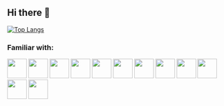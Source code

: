 ## Hi there 👋
[![Top Langs](https://github-readme-stats.vercel.app/api/top-langs/?username=forsaker686)](https://github.com/anuraghazra/github-readme-stats)
<h3>Familiar with:</h3>
<p align="left">
  <img src="https://cdn.jsdelivr.net/gh/devicons/devicon@latest/icons/php/php-original.svg" width="45" height="45"/>
  <img src="https://cdn.jsdelivr.net/gh/devicons/devicon@latest/icons/html5/html5-original.svg" width="45" height="45"/>
  <img src="https://cdn.jsdelivr.net/gh/devicons/devicon@latest/icons/css3/css3-original.svg" width="45" height="45"/>
  <img src="https://cdn.jsdelivr.net/gh/devicons/devicon@latest/icons/jquery/jquery-original-wordmark.svg" width="45" height="45"/>
  <img src="https://cdn.jsdelivr.net/gh/devicons/devicon@latest/icons/vuejs/vuejs-original.svg" width="45" height="45"/>
  <img src="https://cdn.jsdelivr.net/gh/devicons/devicon@latest/icons/javascript/javascript-original.svg" width="45" height="45"/>
  <img src="https://cdn.jsdelivr.net/gh/devicons/devicon@latest/icons/laravel/laravel-original.svg" width="45" height="45"/>
  <img src="https://cdn.jsdelivr.net/gh/devicons/devicon@latest/icons/csharp/csharp-original.svg" width="45" height="45"/>
  <img src="https://cdn.jsdelivr.net/gh/devicons/devicon@latest/icons/python/python-original.svg" width="45" height="45"/>
  <img src="https://cdn.jsdelivr.net/gh/devicons/devicon@latest/icons/docker/docker-original.svg" width="45" height="45"/>
  <img src="https://cdn.jsdelivr.net/gh/devicons/devicon@latest/icons/mysql/mysql-original-wordmark.svg" width="45" height="45"/>
  <img src="https://cdn.jsdelivr.net/gh/devicons/devicon@latest/icons/microsoftsqlserver/microsoftsqlserver-original.svg" width="45" height="45"/>
</p>
          
          
<!--
**forsaker686/forsaker686** is a ✨ _special_ ✨ repository because its `README.md` (this file) appears on your GitHub profile.

Here are some ideas to get you started:

- 🔭 I’m currently working on ...
- 🌱 I’m currently learning ...
- 👯 I’m looking to collaborate on ...
- 🤔 I’m looking for help with ...
- 💬 Ask me about ...
- 📫 How to reach me: ...
- 😄 Pronouns: ...
- ⚡ Fun fact: ...
-->
